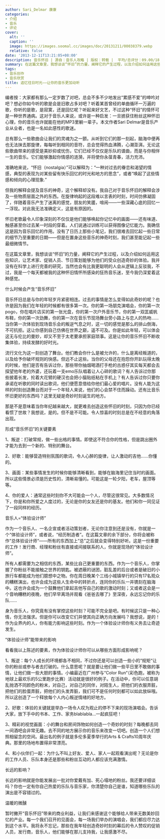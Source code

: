 ```yaml
---
author: Sari_Delmar 康康
categories:
- 介绍
- 音乐
- 评论
cover:
  alt: ''
  caption: ''
  image: https://images.soomal.cc/images/doc/20131211/00038379.webp
  relative: false
date: '2013-12-11T13:21:05+08:00'
description: 音乐怀旧 | 源自：音乐人攻略 | 版权：转载 |  平均/总评分：09.00/18
summary: 在这篇文章里，我想谈谈“怀旧”的力量，阐释它的产生过程，以及介绍如何运用这些知识，让艺术家、促销人员、节日策划能够为他们的受众创造奇妙的体验。我并没有在科学上进行完善的研究，当然也会有比我更聪明的人会从逻辑上反驳我，不过，我是一个每天都被我的这种怀旧情怀所感染的狂热音乐迷，至今我仍深爱着这种感觉……
tags:
- 音乐创作
- 音乐欣赏
title: 追忆往日时光――让你的音乐更加动听
---
```


编者按：大家都有那么一定岁数了对吧，总会不多不少地发出“累感不爱”的呻吟对吧？想必你如今听的歌是会是旧歌占多对吧？听着某首曾经的单曲循环一万遍的歌，你听的是歌，是寂寞，还是回忆呢？听起来好文艺，不过这种“怀旧”的情怀可是一种世界通病。这对于音乐人来说，或许是一种启发：一旦掳获住粉丝这种怀旧心理，你的音乐也许就能在他的MP3里躺一辈子。本文作者Sari Delmar是音乐产业从业者，也是一名如此感性的歌迷。

总有那么一些歌曲会让我们的灵魂为之一颤。从听到它们的那一刻起，脑海中便再也无法抹去那旋律，每每听到相同的音符，总会觉得热血沸腾，心潮澎湃。无论这些歌曲带来的感受是美妙抑或忧伤，它们已经不仅仅是乐队的谱曲，而是与你相伴一生的音乐。它们能够激起你情感的涟漪，并将使你永葆青春，活力充沛。

准确地来说，“怀旧（nostalgia）”可以解释为：“一种对过去的眷恋和渴望的情感，典型的表现为对某些留有快乐回忆的时光和地方的思念”，或者“唤起了这些情感和倾向的心理现象.”

但我的解释会提及音乐的神奇，这个解释却没有。我自己对于音乐怀旧的解释会涉及一些物质层面之外的东西。在旋律响起的这段难以言表的时刻，时间仿佛凝固了，伴随着音乐产生了迷离的感觉，朋友的笑靥，喧闹――一些深藏心底的回忆一一浮现。对此我无法准确定义，这是有原因的。

怀旧老歌最令人印象深刻的不仅仅是他们能够唤起你记忆中的画面――还有味道、触感甚至你过去某一时段的穿着。人们说通过训练可以获得图像记忆能力。我确信这是因为音乐回忆的作用。没有了日历上那些小笔记，我们很难去回忆起一些日常的细节乃至重要的日期――但是在置身这些音乐的神奇时刻，我们甚至能记起一些最细微情节。

在这篇文章里，我想谈谈“怀旧”的力量，阐释它的产生过程，以及介绍如何运用这些知识，让艺术家、促销人员、节日策划能够为他们的受众创造奇妙的体验。我并没有在科学上进行完善的研究，当然也会有比我更聪明的人会从逻辑上反驳我，不过，我是一个每天都被我的这种怀旧情怀所感染的狂热音乐迷，至今我仍深爱着这种感觉。

什么时候会产生“音乐怀旧”

音乐怀旧总是与你的年轻岁月紧密相连。过去的事情是怎么变得如此奇妙的呢？也许是因为我们在年轻的时候都有很多第一次。你的第一场朋克演唱会，你的第一次pogo，你在唱片店买的第一张光盘，你的第一次户外音乐节，你的第一双匡威帆布鞋，你的第一次劲舞，你的第一次在音乐节现场舞台旁小路上与恋人的热吻……当你第一次体验到现场音乐会的叛逆气息之时，这一切的感觉是那么的排山倒海，不可抗拒。这让你感到自己仿佛在世界之巅，遥不可及。你是如此年轻，可以体会这无与伦比的曼妙，却又不至于太老要承担家庭琐事。这是让你的音乐怀旧不断收集体验，持续发酵的好时光。

流行文化为这一刻创造了舞台。他们教会你什么是被允许的，什么是离经叛道的，以及给予你破坏规则的快感。但远不止这些。当你的父母还在抱怨你开趴玩得太晚的时候，他们是否有告诉过你，那些带你抽烟喝酒打手枪的古惑仔其实每天都会去探望他年老的外婆，还玩着一支emo乐队唱着让人心碎的歌词？有人告诉过你那些披着长发，抡着大花臂的硬汉也会把小猫贴纸粘在手机上？有人告诉过你只要你承诺在听歌的同时读出歌词，他们便愿意借给你他们最心爱的唱片。没有人能为这样的时刻创造舞台而对于一个年轻人来说，他们的心会禁不住而躁动。还有比音乐怀旧更好的东西吗？这里无疑是奇妙时刻诞生的地方。

那是不是意味着当你年纪越来越大，就更难去创造这些怀旧的时刻，只因为你已经看惯了世故？我想说，是的。但不是不可能。令人惊喜的时刻总是在不经意的角落出现。

形成“音乐怀旧”的关键要素

1、叛逆：打破常规，做一些出格的事情。即使这不符合你的性格，但是跳出圈外才能为去到一个新的、特别的舞台。

2、好歌：能够营造特别氛围的歌词，令人心醉的旋律，让人激动的吉他……你懂的。

3、画面：某些事情发生的时候你能够清晰看到，能够在脑海里记住当时的画面。所以这些情景必须是历史性的，清晰易懂的。可能这是一轮夕阳，老车，屋顶等等。

4、你的爱人：通常这些时刻你不大可能会一个人，尽管这很常见。大多数情况下，你是和你所爱之人度过的，无论是你的女友还是你的基友。他们和你一同见证了一段同样的经历。

音乐人=“体验设计师”

作为一个音乐人、一名企宣或者活动策划者，无论你注意到还是没有，你就是一个“体验设计师”，或者说，“经历制造者”。在这篇文章的余下部分，你将会被称作“总体验设计师“――所有的东西加上“总”之后就会变得特别好听。这是一份重要的工作！发行商、经理和粉丝有直接或间接联系的人，你就是现场的“体验设计师“。

所有人都需要为之相信的东西，某些比自己更重要的东西。作为一个音乐人，你掌握了你粉丝不能接触之世界的钥匙。被遮蔽的谜团，脏乱差的后台或者是破旧的小旅行车都能成为他们臆想中之物。你在周日晚某个三线小城镇举行的只有17名观众的糟糕演出，也许会成为这些人生命中的转折点，连同你的乐队一并镌刻在脑海中。这也许会成为一个鼓舞他们拿起吉他写自己的歌的激动时刻；又或者这会是一个音响糟糕的夜晚，他们早早离场并观看《爸爸去哪了》至深夜，永远忘记你的乐队……

身为音乐人，你究竟有没有掌控这些时刻？可能不完全是吧。有时候这只是一种心情，你无法强求。但是你可以改变它们并使其向正确方向发展吗？我想说，是的！作为业界内的人，你有能力影响这些时刻。作为一个体验设计师你有义务去让奇迹发生。

“体验设计师”能带来的影响

看看我以上陈述的要素，作为体验设计师你可以从哪些方面形成影响呢？

1、叛逆：每个人成长的环境都各不相同，不过你还是可以创造一些小的“规矩“让你的粉丝或参与者去打破的。什么意思呢？就是要让他们做一些平日里不敢做的事情，让他们做一些大胆的事情。小编最近在广州参与“Color Run“（彩色跑，被称为地球上最欢乐的5公里跑步比赛）活动就是很好的例子。在活动中，你可以任意胡乱抛洒不同颜色的粉末，对自己，对自己的同伴，对陌生人，把他们的衣服弄脏，把他们的脸蛋弄脏，把他们的头发弄脏，我们可不是任何时刻都可以如此放纵哦。所以这创造了一个释放每个人内心叛逆情绪的好地方。

2、好歌：体验的关键就是举办一场令人叹为观止的停不下来的现场演唱会。告诉大家，放下手中的书本、工作、家务blablabla…一起疯狂吧！

3、精彩的视觉画面：小的舞台和房间饰物如何创造一个奇妙的时刻？每晚都去同一间酒吧会非常无趣。去不同的地方展示你的音乐来改变一切吧。创造一个人们想照相留念的空间。最出名的例子就是多伦多夏季举行的Arts & Crafts10周年庆典。那里的场地布置得非常漂亮。

4、和小伙伴们一起：为什么不叫上好友、爱人、家人一起观看演出呢？无论是你的工作人员、乐队本身还是那些和粉丝互动的人都应该充满激情。 

长远的影响？

长远的影响就是你能发展出一批对你爱戴有加、死心塌地的粉丝。我还要详细谈吗？你也一定有你自己热爱的乐队与音乐家，你清楚你自己是谁，知道哪些乐队的演出是不容错过的。

温暖的微醺

暂时撇开“音乐怀旧”带来的商业利益，让我们来感谢这个能够给人带来无数美妙回忆的产业。每一个我们召开的见面会，每一场我们举办的演唱会，我们都应尽力达到这个水平。我将永不忘记，那些在我年轻创造奇妙时刻的幕后的令人赞叹的促销人员，发行商，音乐人，他们能够在那儿支持我，让我感激不尽。
